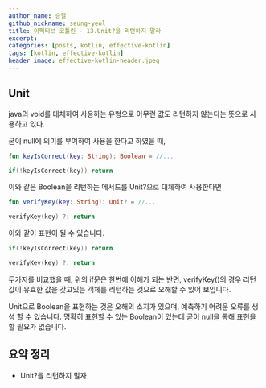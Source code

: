 ```yaml
---
author_name: 승열
github_nickname: seung-yeol
title: 이펙티브 코틀린 - 13.Unit?을 리턴하지 말라
excerpt: 
categories: [posts, kotlin, effective-kotlin]
tags: [kotlin, effective-kotlin]
header_image: effective-kotlin-header.jpeg
---
```


## Unit 
java의 void를 대체하여 사용하는 유형으로 아무런 값도 리턴하지 않는다는 뜻으로 사용하고 있다.

굳이 null에 의미를 부여하여 사용을 한다고 하였을 때,
```kotlin
fun keyIsCorrect(key: String): Boolean = //...

if(!keyIsCorrect(key)) return
```
이와 같은 Boolean을 리턴하는 메서드를 Unit?으로 대체하여 사용한다면

```kotlin
fun verifyKey(key: String): Unit? = //...

verifyKey(key) ?: return 
```
이와 같이 표현이 될 수 있습니다.

```kotlin
if(!keyIsCorrect(key)) return

verifyKey(key) ?: return 
```
두가지를 비교했을 때, 위의 if문은 한번에 이해가 되는 반면,
verifyKey()의 경우 리턴값이 유효한 값을 갖고있는 객체를 리턴하는 것으로 오해할 수 있어 보입니다.

Unit으로 Boolean을 표현하는 것은 오해의 소지가 있으며, 예측하기 어려운 오류를 생성 할 수 있습니다.
명확히 표현할 수 있는 Boolean이 있는데 굳이 null을 통해 표현을 할 필요가 없습니다.

## 요약 정리
- Unit?을 리턴하지 말자
